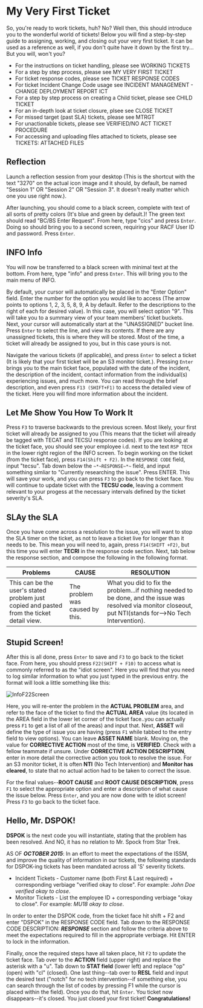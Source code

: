 # My Very First Ticket

So, you're ready to work tickets, huh? No? Well then, this should introduce you to the wonderful world 
of tickets! Below you will find a step-by-step guide to assigning, working, and closing out your very 
first ticket. It can be used as a reference as well, if you don't quite have it down by the first try... 
But you will, won't you?

- For the instructions on ticket handling, please see WORKING TICKETS 
- For a step by step process, please see MY VERY FIRST TICKET 
- For ticket response codes, please see TICKET RESPONSE CODES 
- For ticket Incident Change Code usage see INCIDENT MANAGEMENT - CHANGE DEPLOYMENT REPORT ICT
- For a step by step process on creating a Child ticket, please see CHILD TICKET
- For an in-depth look at ticket closure, plsee see CLOSE TICKET
- For missed target (past SLA) tickets, please see MTRGT
- For unactionable tickets, please see VERIFIED/NO ACT TICKET PROCEDURE
- For accessing and uploading files attached to tickets, please see TICKETS: ATTACHED FILES


## Reflection 
Launch a reflection session from your desktop (This is the shortcut with the text "3270" on the actual icon 
image and it should, by default, be named "Session 1" OR "Session 2" OR "Session 3". It doesn't really 
matter which one you use right now.).

After launching, you should come to a black screen, complete with text of all sorts of pretty colors (It's 
blue and green by default.)! The green text should read "BC/BS Enter Request". From here, type "cics" and 
press `Enter`. Doing so should bring you to a second screen, requiring your RACF User ID and password. Press `Enter`.


## INFO Info
You will now be transferred to a black screen with minimal text at the bottom. From here, type "info" and press `Enter`. 
This will bring you to the main menu of INFO.

By default, your cursor will automatically be placed in the "Enter Option" field. Enter the number for the option you 
would like to access (The arrow points to options 1, 2, 3, 5, 8, 9, A by default. Refer to the descriptions to the right 
of each for desired value). In this case, you will select option "9". This will take you to a summary view of your team 
members' ticket buckets. Next, your cursor will automatically start at the "UNASSIGNED" bucket line. Press `Enter` to select 
the line, and view its contents. If there are any unassigned tickets, this is where they will be stored. Most of the time, 
a ticket will already be assigned to you, but in this case yours is not.

Navigate the various tickets (if applicable), and press `Enter` to select a ticket (It is likely that your first ticket 
will be an S3 monitor ticket.). Pressing `Enter` brings you to the main ticket face, populated with the date of the incident, the description of the incident, contact information from the individual(s) experiencing issues, and much more. You can read through the brief description, and even press `F13 (SHIFT+F1)` to access the detailed view of the ticket. Here you will find more information about the incident.


## Let Me Show You How To Work It
Press `F3` to traverse backwards to the previous screen. Most likely, your first ticket will already be assigned to you (This means that the ticket will already be tagged with TECAT and TECSU response codes). If you are looking at the ticket face, you should see your employee i.d. next to the text `RSP TECH` in the lower right region of the INFO screen. To begin working on the ticket (from the ticket face), press `F14(Shift + F2)`. In the `RESPONSE CODE` field, input "tecsu". Tab down below the `~*~RESPONSE~*~` field, and input something simliar to "Currently researching the issue". Press ENTER. This will save your work, and you can press `F3` to go back to the ticket face. You will continue to update ticket with the **TECSU code**, leaving a comment relevant to your progess at the necessary intervals defined by the ticket severity's SLA.


## SLAy the SLA
Once you have come across a resolution to the issue, you will want to stop the SLA timer on the ticket, as not to leave a ticket live for longer than it needs to be. This mean you will need to, again, press `F14(SHIFT +F2)`, but this time you will enter **TECRI** in the response code section. Next, tab below the response section, and compose the following in the following format.

|   Problems    |       CAUSE       |       RESOLUTION  |
|---------------|-------------------|--------------------|
| This can be the user's stated problem just copied and pasted from the ticket detail view. | The problem was caused by this. | What you did to fix the problem...if nothing needed to be done, and the issue was resolved via monitor closeout, put NTI(stands for-->No Tech Intervention). |


## Stupid Screen!
After this is all done, press `Enter` to save and `F3` to go back to the ticket face. From here, you should press `F22(SHIFT + F10)` to access what is commonly referred to as the "idiot screen". Here you will find that you need to log similar information to what you just typed in the previous entry. the format will look a little something like this:

![InfoF22Screen](../img/InfoF22Screen.PNG)

Here, you will re-enter the problem in the **ACTUAL PROBLEM** area, and refer to the face of the ticket to find the **ACTUAL AREA** value (its located in the AREA field in the lower let corner of the ticket face..you can actually press `F1` to get a list of all of the areas) and input that. Next, **ASSET** will define the type of issue you are having (press `F1` while tabbed to the entry field to view options). You can leave **ASSET NAME** blank. Moving on, the value for **CORRECTIVE ACTION** most of the time, is **VERIFIED**. Check with a fellow teammate if unsure. Under **CORRECTIVE ACTION DESCRIPTION**, enter in more detail the corrective action you took to resolve the issue. For an S3 monitor ticket, it is often **NTI** (No Tech Intervention) and **Monitor has cleared**, to state that no actual action had to be taken to correct the issue.

For the final values--**ROOT CAUSE** and **ROOT CAUSE DESCRIPTION**, press `F1` to select the appropriate option and enter a description of what cause the issue below. Press `Enter`, and you are now done with te idiot screen! Press `F3` to go back to the ticket face.


## Hello, Mr. DSPOK!
**DSPOK** is the next code you will instantiate, stating that the problem has been resolved. And NO, it has no relation to Mr. Spock from Star Trek.

AS OF ***OCTOBER 2015***: In an effort to meet the expectations of the ISSM, and improve the quality of information in our tickets, the following standards for DSPOK-ing tickets has been mandated across all 'S' severity tickets.
- Incident Tickets - Customer name (both First & Last required) + corresponding verbiage "verified okay to close". For example: *John Doe verified okay to close*.
- Monitor Tickets - List the employee ID + corresponding verbiage "okay to close". For example: *MU18 okay to close*.

In order to enter the DSPOK code, from the ticket face hit shift + F2 and enter "DSPOK" in the RESPONSE CODE field. Tab down to the RESPONSE CODE DESCRIPTION: ***RESPONSE*** section and follow the criteria above to meet the expectations required to fill in the appropriate verbiage. Hit ENTER to lock in the information.

Finally, once the required steps have all taken place, hit `F2` to update the ticket face. Tab over to the **ACTION** field (upper right) and replace the asterisk with a "u". Tab down to **STAT field** (lower left) and replace "op" (open) with "cl" (closed). One last thing--tab over to **RESL** field and input the desired text ("notch" for no tech intervention--if something else, you can search through the list of codes by pressing F1 while the cursor is placed within the field). Once you do that, hit `Enter`. You ticket now disappears--it's closed. You just closed your first ticket! **Congratulations!**

